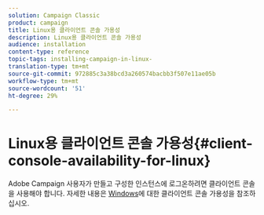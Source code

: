 ```yaml
---
solution: Campaign Classic
product: campaign
title: Linux용 클라이언트 콘솔 가용성
description: Linux용 클라이언트 콘솔 가용성
audience: installation
content-type: reference
topic-tags: installing-campaign-in-linux-
translation-type: tm+mt
source-git-commit: 972885c3a38bcd3a260574bacbb3f507e11ae05b
workflow-type: tm+mt
source-wordcount: '51'
ht-degree: 29%

---
```



# Linux용 클라이언트 콘솔 가용성{#client-console-availability-for-linux}

Adobe Campaign 사용자가 만들고 구성한 인스턴스에 로그온하려면 클라이언트 콘솔을 사용해야 합니다. 자세한 내용은 [Windows](../../installation/using/client-console-availability-for-windows.md)에 대한 클라이언트 콘솔 가용성을 참조하십시오.

